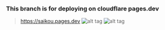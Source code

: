 ### This branch is for deploying on cloudflare pages.dev
>https://saikou.pages.dev
![alt tag](https://github.com/prakhar-saxena01/ss/blob/main/image.png?raw=true)
![alt tag](https://user-images.githubusercontent.com/75985701/159169203-030ac7b2-1009-4dfc-be34-5ae8539f10e4.png)
